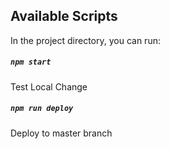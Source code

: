 ## Available Scripts

In the project directory, you can run:

##### `npm start`
Test Local Change

##### `npm run deploy`
Deploy to master branch
